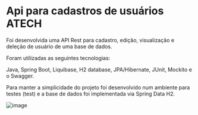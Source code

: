
# Api para cadastros de usuários ATECH

Foi desenvolvida uma API Rest para cadastro, edição, visualização e deleção de usuário de uma base de dados.

Foram utilizadas as seguintes tecnologias:

Java, Spring Boot, Liquibase, H2 database, JPA/Hibernate, JUnit, Mockito e o Swagger.

Para manter a simplicidade do projeto foi desenvolvido num ambiente para testes (test) e a base de dados foi implementada via Spring Data H2.

![image](https://user-images.githubusercontent.com/33886884/197853051-40a2e207-37e7-417c-8c2e-996581b8f663.png)
